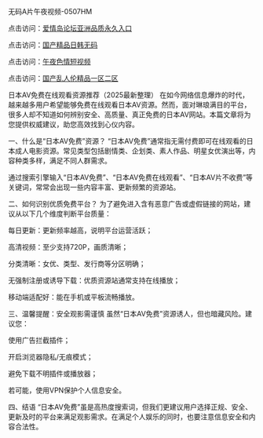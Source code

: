 无码A片午夜视频-0507HM


点击访问：<a href="https://gfd-5xg.pages.dev/">爱情岛论坛亚洲品质永久入口</a>

点击访问：<a href="https://cfad.pages.dev/">国产精品日韩无码</a>

点击访问：<a href="https://cfad.pages.dev/">午夜色情短视频</a>

点击访问：<a href="https://https://vassv.pages.dev/">国产乱人伦精品一区二区</a>

日本AV免费在线观看资源推荐（2025最新整理）
在如今网络信息爆炸的时代，越来越多用户希望能够免费在线观看日本AV资源。然而，面对琳琅满目的平台，很多人却不知道如何辨别安全、高质量、真正免费的日本AV网站。本篇文章将为您提供权威建议，助您高效找到心仪内容。

一、什么是“日本AV免费”资源？
“日本AV免费”通常指无需付费即可在线观看的日本成人电影资源。常见类型包括剧情类、企划类、素人作品、明星女优演出等，内容种类多样，满足不同人群需求。

通过搜索引擎输入“日本AV免费”、“日本AV免费在线观看”、“日本AV片不收费”等关键词，常常会出现一些内容丰富、更新频繁的资源站。

二、如何识别优质免费平台？
为了避免进入含有恶意广告或虚假链接的网站，建议从以下几个维度判断平台质量：

每日更新：更新频率越高，说明平台运营活跃；

高清视频：至少支持720P，画质清晰；

分类清晰：女优、类型、发行商等分区明确；

无强制注册或诱导下载：优质资源站通常支持在线播放；

移动端适配好：能在手机或平板流畅播放。

三、温馨提醒：安全观影需谨慎
虽然“日本AV免费”资源诱人，但也暗藏风险。建议您：

使用广告拦截插件；

开启浏览器隐私/无痕模式；

避免下载不明插件或播放器；

若可能，使用VPN保护个人信息安全。

四、结语
“日本AV免费”虽是高热度搜索词，但我们更建议用户选择正规、安全、更新及时的平台来满足观影需求。在满足个人娱乐的同时，也要注意信息安全和内容合法性。


<span style="display:none;">[Canonical link](https://github.com/su4569/64520 ）</span>
